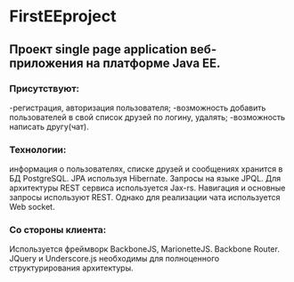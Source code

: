 
# FirstEEproject

## Проект single page application веб-приложения на платформе Java EE.
### **Присутствуют:**
-регистрация, авторизация пользователя;
-возможность добавить пользователей в свой список друзей по логину, удалять;
-возможность написать другу(чат).

### **Технологии:**
информация о пользователях, списке друзей и сообщениях хранится в БД PostgreSQL. JPA используя Hibernate. Запросы на языке JPQL.
Для архитектуры REST сервиса используется Jax-rs.
Навигация и основные запросы используют REST. Однако для реализации чата используется Web socket.
### **Со стороны клиента:**
Используется фреймворк BackboneJS, MarionetteJS. Backbone Router. JQuery и Underscore.js необходимы для полноценного структурирования архитектуры.
